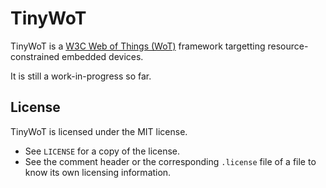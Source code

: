<!--
  SPDX-FileCopyrightText: 2019, 2021-2023 Junde Yhi <junde@yhi.moe>
  SPDX-License-Identifier: CC0-1.0
-->

# TinyWoT

TinyWoT is a [W3C Web of Things (WoT)](https://www.w3.org/WoT/) framework targetting resource-constrained embedded devices.

It is still a work-in-progress so far.

## License

TinyWoT is licensed under the MIT license.

- See `LICENSE` for a copy of the license.
- See the comment header or the corresponding `.license` file of a file to know its own licensing information.
